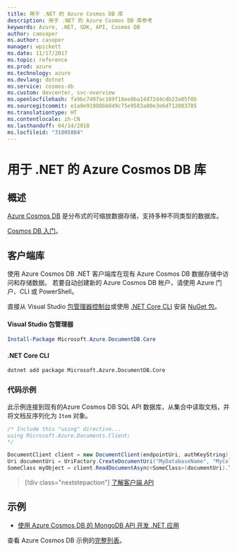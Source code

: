 ```yaml
---
title: 用于 .NET 的 Azure Cosmos DB 库
description: 用于 .NET 的 Azure Cosmos DB 库参考
keywords: Azure, .NET, SDK, API, Cosmos DB
author: camsoper
ms.author: casoper
manager: wpickett
ms.date: 11/17/2017
ms.topic: reference
ms.prod: azure
ms.technology: azure
ms.devlang: dotnet
ms.service: cosmos-db
ms.custom: devcenter, svc-overview
ms.openlocfilehash: fa9bc7497ac189f18ee0ba14d72d4cdb23a05f0b
ms.sourcegitcommit: e1a0e91988bb849c75e9583a80e3e6d712083785
ms.translationtype: HT
ms.contentlocale: zh-CN
ms.lasthandoff: 04/14/2018
ms.locfileid: "31005804"
---
```

# <a name="azure-cosmos-db-libraries-for-net"></a>用于 .NET 的 Azure Cosmos DB 库

## <a name="overview"></a>概述

[Azure Cosmos DB](https://docs.microsoft.com/azure/cosmos-db/introduction) 是分布式的可缩放数据存储，支持多种不同类型的数据库。

[Cosmos DB 入门](https://docs.microsoft.com/azure/cosmos-db/create-sql-api-dotnet)。

## <a name="client-library"></a>客户端库

使用 Azure Cosmos DB .NET 客户端库在现有 Azure Cosmos DB 数据存储中访问和存储数据。  若要自动创建新的 Azure Cosmos DB 帐户，请使用 Azure 门户、CLI 或 PowerShell。

直接从 Visual Studio [包管理器控制台][PackageManager]或使用 [.NET Core CLI][DotNetCLI] 安装 [NuGet 包](https://www.nuget.org/packages/Microsoft.Azure.DocumentDB.Core)。

#### <a name="visual-studio-package-manager"></a>Visual Studio 包管理器

```powershell
Install-Package Microsoft.Azure.DocumentDB.Core
```

#### <a name="net-core-cli"></a>.NET Core CLI

```bash
dotnet add package Microsoft.Azure.DocumentDB.Core
```

### <a name="code-example"></a>代码示例

此示例连接到现有的Azure Cosmos DB SQL API 数据库，从集合中读取文档，并将文档反序列化为 `Item` 对象。   

```csharp
/* Include this "using" directive...
using Microsoft.Azure.Documents.Client;
*/

DocumentClient client = new DocumentClient(endpointUri, authKeyString);
Uri documentUri = UriFactory.CreateDocumentUri("MyDatabaseName", "MyCollectionName", "DocumentId");
SomeClass myObject = client.ReadDocumentAsync<SomeClass>(documentUri).ToString()).Result;
```

> [!div class="nextstepaction"]
> [了解客户端 API](/dotnet/api/overview/azure/cosmosdb/client)

## <a name="samples"></a>示例

* [使用 Azure Cosmos DB 的 MongoDB API 开发 .NET 应用](https://azure.microsoft.com/resources/samples/azure-cosmos-db-mongodb-dotnet-getting-started/)

查看 Azure Cosmos DB 示例的[完整列表](https://azure.microsoft.com/resources/samples/?platform=dotnet&term=cosmosdb)。

[PackageManager]: https://docs.microsoft.com/nuget/tools/package-manager-console
[DotNetCLI]: https://docs.microsoft.com/dotnet/core/tools/dotnet-add-package
